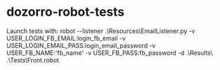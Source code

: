 # dozorro-robot-tests

Launch tests with:
robot --listener .\Resources\EmailListener.py -v USER_LOGIN_FB_EMAIL:login_fb_email -v USER_LOGIN_EMAIL_PASS:login_email_password -v USER_FB_NAME:'fb_name' -v USER_FB_PASS:fb_password -d .\Results\ .\Tests\Front.robot
